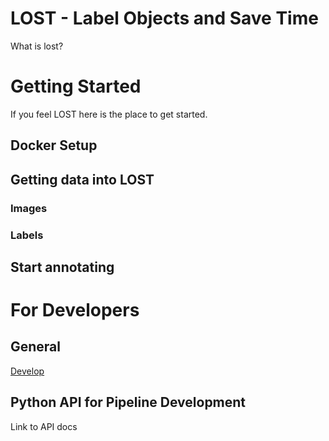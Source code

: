 # LOST - Label Objects and Save Time
What is lost?

# Getting Started
If you feel LOST here is the place to get started.

## Docker Setup

## Getting data into LOST
### Images
### Labels

## Start annotating

# For Developers

## General
[Develop](docs/develop.md)

## Python API for Pipeline Development
Link to API docs